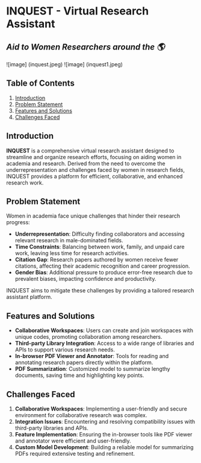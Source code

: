
# INQUEST - Virtual Research Assistant
## *Aid to Women Researchers around the 🌎*

![image] (inquest.jpeg)
![image] (inquest1.jpeg)

## Table of Contents
1. [Introduction](#introduction)
2. [Problem Statement](#problem-statement)
3. [Features and Solutions](#features-and-solutions)
4. [Challenges Faced](#challenges-faced)


## Introduction
**INQUEST** is a comprehensive virtual research assistant designed to streamline and organize research efforts, focusing on aiding women in academia and research. Derived from the need to overcome the underrepresentation and challenges faced by women in research fields, INQUEST provides a platform for efficient, collaborative, and enhanced research work.

## Problem Statement
Women in academia face unique challenges that hinder their research progress:
- **Underrepresentation**: Difficulty finding collaborators and accessing relevant research in male-dominated fields.
- **Time Constraints**: Balancing between work, family, and unpaid care work, leaving less time for research activities.
- **Citation Gap**: Research papers authored by women receive fewer citations, affecting their academic recognition and career progression.
- **Gender Bias**: Additional pressure to produce error-free research due to prevalent biases, impacting confidence and productivity.

INQUEST aims to mitigate these challenges by providing a tailored research assistant platform.

## Features and Solutions
- **Collaborative Workspaces**: Users can create and join workspaces with unique codes, promoting collaboration among researchers.
- **Third-party Library Integration**: Access to a wide range of libraries and APIs to support various research needs.
- **In-browser PDF Viewer and Annotator**: Tools for reading and annotating research papers directly within the platform.
- **PDF Summarization**: Customized model to summarize lengthy documents, saving time and highlighting key points.

## Challenges Faced
1. **Collaborative Workspaces**: Implementing a user-friendly and secure environment for collaborative research was complex.
2. **Integration Issues**: Encountering and resolving compatibility issues with third-party libraries and APIs.
3. **Feature Implementation**: Ensuring the in-browser tools like PDF viewer and annotator were efficient and user-friendly.
4. **Custom Model Development**: Building a reliable model for summarizing PDFs required extensive testing and refinement.





